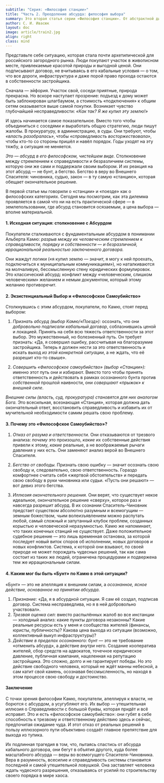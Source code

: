```yaml
---
subtitle: "Серия: «Философия станции»"
title: "Часть 2. Преодоление абсурда: философия выбора"
summary: Это вторая статья серии «Философия станции». От абстрактной диалектики — к конкретному абсурду. Как философия Камю объясняет, почему покупатели коттеджей годами жалуются в суды вместо того, чтобы решать свои проблемы, и что такое подлинный «бунт» в сфере землепользования
author: С. И. Ивасюк 
layout: doc
image: article/train2.jpg
align: right
class: mind
---
```


Представьте себе ситуацию, которая стала почти архетипической для российского загородного рынка. Люди покупают участок в живописном месте, привлекаемые красотой природы и выгодной ценой. Они подписывают договор, не вчитываясь в его кабальные условия — о том, что все дороги, инфраструктура и даже порой право прохода остаются в собственности застройщика.

Сначала — эйфория. Участок свой, соседи приятные, природа прекрасна. Но вскоре наступает прозрение: подъезд к дому может быть заблокирован шлагбаумом, а стоимость «подключения» к общим сетям оказывается выше самой покупки. Возникает чувство глубочайшей несправедливости: *«Как так? Я же купил эту землю!»*

И здесь начинается самое показательное. Вместо того чтобы объединиться с соседями и выработать общую стратегию, люди пишут жалобы. В прокуратуру, в администрацию, в суды. Они требуют, чтобы *«власть разобралась»*, чтобы *«справедливость восторжествовала»*, чтобы кто-то со стороны пришёл и навёл порядок. Годы уходят на эту тяжбу, а ситуация не меняется.

*Это — абсурд в его философском, чистейшем виде.* Столкновение между стремлением к справедливости и безразличием системы, которую они же сами и поддержали своим выбором. И их реакция на этот абсурд — не бунт, а бегство. Бегство в веру во Внешнего Спасителя: чиновника, судью, закон — в ту самую «станцию», которая обещает окончательное решение.

В первой статье мы говорили о «станции» и «поезде» как о философских категориях. Сегодня мы посмотрим, как эта дилемма проявляется в самой что ни на есть практической сфере — в землепользовании, где абсурд становится осязаемым, а цена выбора — вполне материальной.

#### 1. Исходная ситуация: столкновение с Абсурдом

Покупатели сталкиваются с фундаментальным абсурдом в понимании Альберта Камю: *разрыв между их человеческим стремлением к справедливости, порядку и собственности — и безразличной, иррациональной реальностью  заключенного договора.*

Они жаждут логики («я купил землю — значит, я могу к ней проехать, подключиться к муниципальным коммуникациям»), но наталкиваются на молчаливую, бессмысленную стену юридических формулировок. Это классический абсурд: конфликт между «человеческим, слишком человеческим» желанием и немым документом, который этому желанию противоречит.  

#### 2. Экзистенциальный Выбор и «Философское Самоубийство»

Столкнувшись с этим абсурдом, покупатели, по Камю, стоят перед выбором:

1. *Признать абсурд (выбор Камю/«Поезд»):* осознать, что они *добровольно подписали кабальный договор*, соблазнившись ценой и локацией. Принять на себя всю тяжесть ответственности за этот выбор. Это мужественный, но болезненный путь. Он требует признать: «Да, я совершил ошибку, рассчитывая на благоразумие застройщика. Теперь я должен нести за это ответственность и искать выход *из этой конкретной ситуации*, а не ждать, что её разрешит кто-то свыше».

2. *Совершить «Философское самоубийство» (выбор «Станции»):* именно этот путь они и избирают. Вместо того чтобы принять ответственность и действовать в рамках осознанного бунта против *собственной* прошлой наивности, они *совершают «прыжок» к внешней силе*.

*Внешние силы (власть, суд, прокуратура) становятся для них аналогом Бога.* Это всесильная, всезнающая «Станция», которая должна дать окончательный ответ, восстановить справедливость и избавить их от мучительной необходимости самим решать свою проблему.

#### 3. Почему это «Философское Самоубийство»?

1.  *Отказ от разума и ответственности.* Они отказываются от трезвого анализа: *почему* это произошло, *какие* их собственные действия привели к этому, *какие* реальные, а не воображаемые рычаги давления у них есть. Они заменяют анализ верой во Внешнего Спасителя.

2.  *Бегство от свободы.* Признать свою ошибку — значит осознать свою свободу и, следовательно, свою ответственность. Гораздо комфортнее считать себя «жертвой обстоятельств» и передать свою свободу в руки чиновника или судьи. «Пусть они решают» — вот девиз этого бегства.

3.  *Иллюзия окончательного решения.* Они верят, что существует некое идеальное, окончательное решение «сверху», которое раз и навсегда разрешит абсурд. В их сознании Спаситель-Чиновник предстает существом абсолютно разумным и всемогущим — земным божеством, чьим волеизъявлением можно распутать любой, самый сложный и запутанный клубок проблем, созданных корыстью и человеческой неразумностью. Камю же напоминает, что таких конечных станций не существует. Даже положительное судебное решение — это лишь временная остановка, за которой последует новый виток споров об исполнении, новых договоров и новых конфликтов. Система, к которой они взывают, по своей природе не может порождать чудесных решений, так как сама состоит из таких же людей, ограничена процедурами и подвержена тем же иррациональным силам.


#### 4. Каким мог бы быть «Бунт» по Камю в этой ситуации?

«Бунт» — это не апелляция к внешним силам, а *осознанное, ясное действие, основанное на принятии абсурда*.

1. *Признание:* «Да, я в абсурдной ситуации. Я сам её создал, подписав договор. Система несправедлива, но я в ней добровольно участвовал».
2. *Трезвая оценка сил:* вместо распылённых жалоб во все инстанции — холодный анализ: какие пункты договора незаконны? Какие реальные ресурсы есть у меня и сообщества жителей (финансы, юристы, публичность)? Какова цена выхода из ситуации (возможно, коллективный выкуп инфраструктуры)?
3. *Действие в пределах осознанного:* бунт — это не требование «отменить абсурд», а действие *внутри* него. Создание кооператива жителей, сбор средств на адвокатов, точечное юридическое давление, публичная кампания, нацеленная на репутацию застройщика. Это сложно, долго и не гарантирует победы. Но это действие свободного человека, который не ждёт манны небесной, а сам катит свой камень, осознавая бессмысленность, но находя в этом процессе свою свободу и достоинство.

#### Заключение

С точки зрения философии Камю, покупатели, апеллируя к власти, не борются с абсурдом, а усугубляют его. Их выбор — утешительная иллюзия о Справедливости с большой буквы, которая придёт и всё исправит. Это и есть «философское самоубийство»: они губят в себе способность к трезвому и ответственному действию здесь и сейчас, предпочитая ожидание чуда. И этот отказ от реальных решений в пользу иллюзорного пути объективно создаёт главное препятствие для выхода из тупика.

Их подлинная трагедия в том, что, пытаясь спастись от абсурда кабального договора, они бегут в объятия другого, куда более масштабного абсурда — веры во всемогущего Спасителя-Чиновника. Вера в разумность, всесилие и справедливость системы становится последней и самой утешительной ловушкой. Она заставляет человека ждать чудесного разрешения, отказываясь от усилий по строительству своего порядка в мире хаоса.
